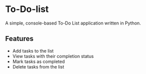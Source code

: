 # To-Do-list

A simple, console-based To-Do List application written in Python.

## Features

- Add tasks to the list
- View tasks with their completion status
- Mark tasks as completed
- Delete tasks from the list
